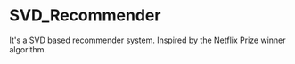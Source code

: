 # SVD_Recommender
It's a SVD based recommender system. Inspired by the Netflix Prize winner algorithm. 
